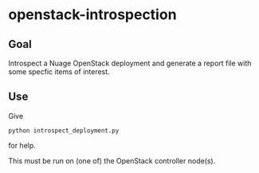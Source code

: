 # openstack-introspection

## Goal

Introspect a Nuage OpenStack deployment and generate a report file with some specfic items of interest.

## Use

Give

    python introspect_deployment.py

for help.

This must be run on (one of) the OpenStack controller node(s).
